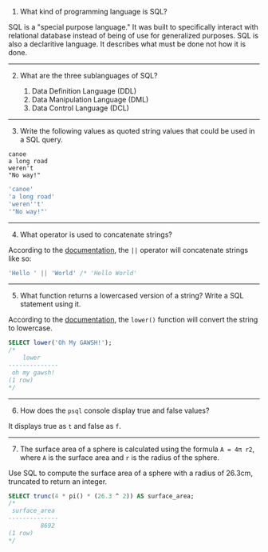 1. What kind of programming language is SQL?

SQL is a "special purpose language." It was built to specifically interact with relational database instead of being of use for generalized purposes. SQL is also a declaritive language. It describes what must be done not how it is done.

---

2. What are the three sublanguages of SQL?

    1. Data Definition Language (DDL)
    2. Data Manipulation Language (DML)
    3. Data Control Language (DCL)

---

3. Write the following values as quoted string values that could be used in a SQL query.

```
canoe
a long road
weren't
"No way!"
```

```sql
'canoe'
'a long road'
'weren''t'
'"No way!"'
```

---

4. What operator is used to concatenate strings?

According to the [documentation](https://www.postgresql.org/docs/15/functions-string.html), the `||` operator will concatenate strings like so:

```sql
'Hello ' || 'World' /* 'Hello World'
```

---

5. What function returns a lowercased version of a string? Write a SQL statement using it.

According to the [documentation](https://www.postgresql.org/docs/15/functions-string.html), the `lower()` function will convert the string to lowercase.

```sql
SELECT lower('Oh My GAWSH!');
/*
    lower
--------------
 oh my gawsh!
(1 row)
*/
```
---

6. How does the `psql` console display true and false values?

It displays true as `t` and false as `f`.

---

7. The surface area of a sphere is calculated using the formula `A = 4π r2`, where `A` is the surface area and `r` is the radius of the sphere.

Use SQL to compute the surface area of a sphere with a radius of 26.3cm, truncated to return an integer.

```sql
SELECT trunc(4 * pi() * (26.3 ^ 2)) AS surface_area;
/*
 surface_area
--------------
         8692
(1 row)
*/
```
